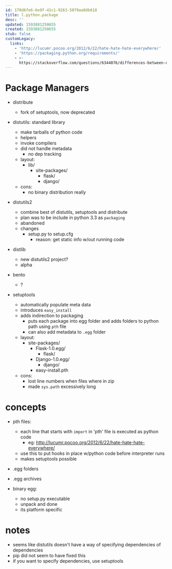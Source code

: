 ```yaml
---
id: 170d6fe6-6e9f-41c1-9263-5079aa0db618
title: l.python.package
desc: ''
updated: 1593881250655
created: 1593881250655
stub: false
customLegacy:
  links:
    - 'http://lucumr.pocoo.org/2012/6/22/hate-hate-hate-everywhere/'
    - 'https://packaging.python.org/requirements/'
    - >-
      https://stackoverflow.com/questions/6344076/differences-between-distribute-distutils-setuptools-and-distutils2
---
```


# Package Managers

- distribute
    - fork of setuptools, now deprecated
- distutils: standard library
    - make tarballs of python code
    - helpers
    - invoke compilers
    - did not handle metadata
        - no dep tracking
    - layout:
        - lib/
            - site-packages/
                - flask/
                - django/
    - cons:
        - no binary distribution really

- distutils2
    - combine best of distutils, setuptools and distribute
    - plan was to be include in python 3.3 as `packaging`
    - abandoned
    - changes
        - setup.py to setup.cfg
            - reason: get static info w/out running code
- distlib
    - new distutils2 project?
    - alpha
- bento
    - ?
- setuptools
    - automatically populate meta data
    - introduces `easy_install`
    - adds indirection to packaging
        - puts each package into egg folder and adds folders to python path using `pth` file
        - can also add metadata to `.egg` folder
    - layout:
        - site-packages/
            - Flask-1.0.egg/
                - flask/
            - Django-1.0.egg/
                - django/
            - easy-install.pth
    - cons:
        - lost line numbers when files where in zip
        - made `sys.path` excessively long

# concepts
- pth files:
    - each line that starts with `import` in 'pth' file is executed as python code
        - eg: http://lucumr.pocoo.org/2012/6/22/hate-hate-hate-everywhere/
    - use this to put hooks in place w/python code before interpreter runs
    - makes setuptools possible

- .egg folders
- .egg archives
- binary egg:
    - no setup.py executable
    - unpack and done
    - its platform specific

# notes
- seems like distutils doesn't have a way of specifying dependencies of dependencies
- pip did not seem to have fixed this
- if you want to specify dependencies, use setuptools
